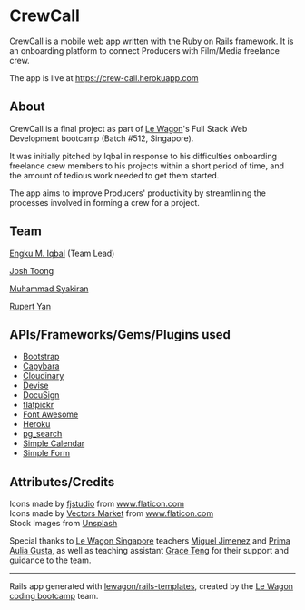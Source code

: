 # CrewCall

CrewCall is a mobile web app written with the Ruby on Rails framework. It is an onboarding platform to connect Producers with Film/Media freelance crew.

The app is live at https://crew-call.herokuapp.com

## About

CrewCall is a final project as part of [Le Wagon](https://github.com/lewagon)'s Full Stack Web Development bootcamp (Batch #512, Singapore).

It was initially pitched by Iqbal in response to his difficulties onboarding freelance crew members to his projects within a short period of time, and the amount of tedious work needed to get them started.

The app aims to improve Producers' productivity by streamlining the processes involved in forming a crew for a project.

## Team

[Engku M. Iqbal](https://github.com/emiqbal) (Team Lead)

[Josh Toong](https://github.com/JToong)

[Muhammad Syakiran](https://github.com/Syakiran97)

[Rupert Yan](https://github.com/Rupertyan)

## APIs/Frameworks/Gems/Plugins used

- [Bootstrap](https://github.com/twbs/bootstrap)
- [Capybara](https://github.com/teamcapybara/capybara)
- [Cloudinary](https://github.com/cloudinary/cloudinary_gem)
- [Devise](https://github.com/heartcombo/devise)
- [DocuSign](https://github.com/docusign/docusign-ruby-client)
- [flatpickr](https://github.com/flatpickr/flatpickr)
- [Font Awesome](https://github.com/FortAwesome/Font-Awesome)
- [Heroku](https://github.com/heroku/heroku-buildpack-ruby)
- [pg_search](https://github.com/Casecommons/pg_search)
- [Simple Calendar](https://github.com/excid3/simple_calendar)
- [Simple Form](https://github.com/heartcombo/simple_form)

## Attributes/Credits

<div>Icons made by <a href="https://www.flaticon.com/free-icon/film_1101762?related_item_id=1101793&term=film" title="fjstudio">fjstudio</a> from <a href="https://www.flaticon.com/" title="Flaticon">www.flaticon.com</a></div>

<div>Icons made by <a href="https://www.flaticon.com/authors/vectors-market" title="Vectors Market">Vectors Market</a> from <a href="https://www.flaticon.com/" title="Flaticon">www.flaticon.com</a></div>

<div>
Stock Images from <a href="https://unsplash.com/" title="Unsplash">Unsplash</a>
</div>

Special thanks to [Le Wagon Singapore](https://www.lewagon.com/singapore) teachers [Miguel Jimenez](https://github.com/libsyz) and [Prima Aulia Gusta](https://github.com/primaulia), as well as teaching assistant [Grace Teng](https://github.com/pelicularities) for their support and guidance to the team.

------------

Rails app generated with [lewagon/rails-templates](https://github.com/lewagon/rails-templates), created by the [Le Wagon coding bootcamp](https://www.lewagon.com) team.

